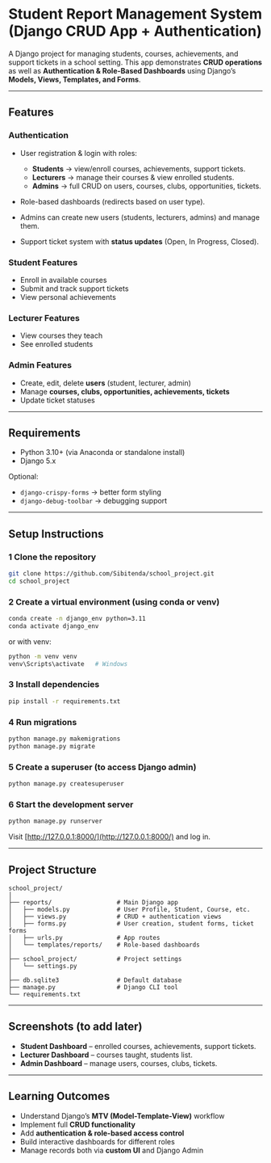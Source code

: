 # Student Report Management System (Django CRUD App + Authentication)

A Django project for managing students, courses, achievements, and support tickets in a school setting.
This app demonstrates **CRUD operations** as well as **Authentication & Role-Based Dashboards** using Django’s **Models, Views, Templates, and Forms**.

---

## Features

### Authentication

* User registration & login with roles:

  * **Students** → view/enroll courses, achievements, support tickets.
  * **Lecturers** → manage their courses & view enrolled students.
  * **Admins** → full CRUD on users, courses, clubs, opportunities, tickets.
* Role-based dashboards (redirects based on user type).
* Admins can create new users (students, lecturers, admins) and manage them.
* Support ticket system with **status updates** (Open, In Progress, Closed).

### Student Features

* Enroll in available courses
* Submit and track support tickets
* View personal achievements

### Lecturer Features

* View courses they teach
* See enrolled students

### Admin Features

* Create, edit, delete **users** (student, lecturer, admin)
* Manage **courses, clubs, opportunities, achievements, tickets**
* Update ticket statuses

---

## Requirements

* Python 3.10+ (via Anaconda or standalone install)
* Django 5.x

Optional:

* `django-crispy-forms` → better form styling
* `django-debug-toolbar` → debugging support

---

## Setup Instructions

### 1️ Clone the repository

```bash
git clone https://github.com/Sibitenda/school_project.git
cd school_project
```

### 2️ Create a virtual environment (using conda or venv)

```bash
conda create -n django_env python=3.11
conda activate django_env
```

or with venv:

```bash
python -m venv venv
venv\Scripts\activate   # Windows
```

### 3️ Install dependencies

```bash
pip install -r requirements.txt
```

### 4️ Run migrations

```bash
python manage.py makemigrations
python manage.py migrate
```

### 5️ Create a superuser (to access Django admin)

```bash
python manage.py createsuperuser
```

### 6️ Start the development server

```bash
python manage.py runserver
```

Visit [http://127.0.0.1:8000/](http://127.0.0.1:8000/) and log in.

---

##  Project Structure

```
school_project/
│
├── reports/                  # Main Django app
│   ├── models.py             # User Profile, Student, Course, etc.
│   ├── views.py              # CRUD + authentication views
│   ├── forms.py              # User creation, student forms, ticket forms
│   ├── urls.py               # App routes
│   └── templates/reports/    # Role-based dashboards
│
├── school_project/           # Project settings
│   └── settings.py
│
├── db.sqlite3                # Default database
├── manage.py                 # Django CLI tool
└── requirements.txt
```

---

##  Screenshots (to add later)

* **Student Dashboard** – enrolled courses, achievements, support tickets.
* **Lecturer Dashboard** – courses taught, students list.
* **Admin Dashboard** – manage users, courses, clubs, tickets.

---

##  Learning Outcomes

* Understand Django’s **MTV (Model-Template-View)** workflow
* Implement full **CRUD functionality**
* Add **authentication & role-based access control**
* Build interactive dashboards for different roles
* Manage records both via **custom UI** and Django Admin
